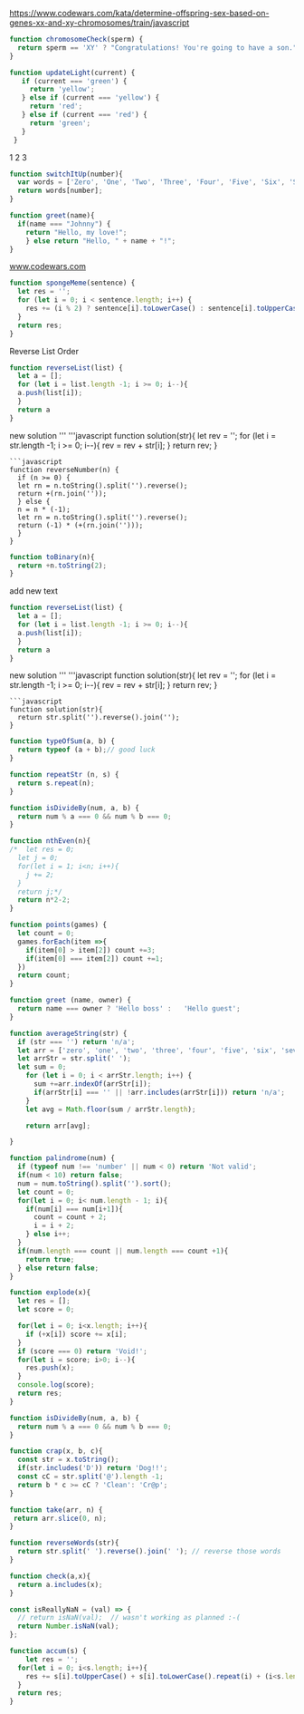  https://www.codewars.com/kata/determine-offspring-sex-based-on-genes-xx-and-xy-chromosomes/train/javascript
 ```javascript
 function chromosomeCheck(sperm) {
   return sperm == 'XY' ? "Congratulations! You're going to have a son.": "Congratulations! You're going to have a daughter."
 }
 ```
```javascript
function updateLight(current) {
   if (current === 'green') {
     return 'yellow';
   } else if (current === 'yellow') {
     return 'red';
   } else if (current === 'red') {
     return 'green';
   }
 }
 ```
 1
 2
 3
 ```javascript
 function switchItUp(number){
   var words = ['Zero', 'One', 'Two', 'Three', 'Four', 'Five', 'Six', 'Seven', 'Eight', 'Nine'];
   return words[number];
 }
 ```
 ```javascript
 function greet(name){
   if(name === "Johnny") {
     return "Hello, my love!";
     } else return "Hello, " + name + "!";
 }
 ```
 www.codewars.com
 ```javascript
 function spongeMeme(sentence) {
   let res = '';
   for (let i = 0; i < sentence.length; i++) {
     res += (i % 2) ? sentence[i].toLowerCase() : sentence[i].toUpperCase();
   }
   return res;
 }
 ```
 Reverse List Order
 ```javascript
 function reverseList(list) {
   let a = [];
   for (let i = list.length -1; i >= 0; i--){
   a.push(list[i]); 
   }
   return a
 }
 ```
 new solution
 '''
'''javascript
function solution(str){
  let rev = '';
  for (let i = str.length -1; i >= 0; i--){
  rev = rev + str[i];
  }
  return rev;
}
```
```javascript
function reverseNumber(n) {
  if (n >= 0) {
  let rn = n.toString().split('').reverse();
  return +(rn.join(''));
  } else {
  n = n * (-1);
  let rn = n.toString().split('').reverse();
  return (-1) * (+(rn.join('')));
  }
}
```

```javascript
function toBinary(n){
  return +n.toString(2);
}
```
add new text
 ```javascript
 function reverseList(list) {
   let a = [];
   for (let i = list.length -1; i >= 0; i--){
   a.push(list[i]);
   }
   return a
 }
 ```
new solution
 '''
'''javascript
function solution(str){
  let rev = '';
  for (let i = str.length -1; i >= 0; i--){
  rev = rev + str[i];
  }
  return rev;
}
```
```javascript
function solution(str){
  return str.split('').reverse().join('');
}
```
```javascript
function typeOfSum(a, b) {
  return typeof (a + b);// good luck
}
```
```javascript
function repeatStr (n, s) {
  return s.repeat(n);
}
```
```javascript
function isDivideBy(num, a, b) {
  return num % a === 0 && num % b === 0;
}
```
```javascript
function nthEven(n){
/*  let res = 0;
  let j = 0;
  for(let i = 1; i<n; i++){
    j += 2;
  }
  return j;*/
  return n*2-2;
}
```
```javascript
function points(games) {
  let count = 0;
  games.forEach(item =>{
    if(item[0] > item[2]) count +=3;
    if(item[0] === item[2]) count +=1;
  })
  return count;
}
```
```javascript
function greet (name, owner) {
  return name === owner ? 'Hello boss' :   'Hello guest';
}
```
```javascript
function averageString(str) {
  if (str === '') return 'n/a';
  let arr = ['zero', 'one', 'two', 'three', 'four', 'five', 'six', 'seven', 'eight', 'nine'];
  let arrStr = str.split(' ');
  let sum = 0;
    for (let i = 0; i < arrStr.length; i++) {
      sum +=arr.indexOf(arrStr[i]);
      if(arrStr[i] === '' || !arr.includes(arrStr[i])) return 'n/a';
    }
    let avg = Math.floor(sum / arrStr.length);

    return arr[avg];

}
```
```javascript
function palindrome(num) {
  if (typeof num !== 'number' || num < 0) return 'Not valid';
  if(num < 10) return false;
  num = num.toString().split('').sort();
  let count = 0;
  for(let i = 0; i< num.length - 1; i){
    if(num[i] === num[i+1]){
      count = count + 2;
      i = i + 2;
    } else i++;
  }
  if(num.length === count || num.length === count +1){
    return true;
  } else return false;
}
```
```javascript
function explode(x){
  let res = [];
  let score = 0;

  for(let i = 0; i<x.length; i++){
    if (+x[i]) score += x[i];
  }
  if (score === 0) return 'Void!';
  for(let i = score; i>0; i--){
    res.push(x);
  }
  console.log(score);
  return res;
}
```
```javascript
function isDivideBy(num, a, b) {
  return num % a === 0 && num % b === 0;
}
```
```javascript
function crap(x, b, c){
  const str = x.toString();
  if(str.includes('D')) return 'Dog!!';
  const cC = str.split('@').length -1;
  return b * c >= cC ? 'Clean': 'Cr@p';
}
```
```javascript
function take(arr, n) {
 return arr.slice(0, n);
}
```
```javascript
function reverseWords(str){
  return str.split(' ').reverse().join(' '); // reverse those words
}
```
```javascript
function check(a,x){
  return a.includes(x);
}
```
```javascript
const isReallyNaN = (val) => {
  // return isNaN(val);  // wasn't working as planned :-(
  return Number.isNaN(val);
};
```
```javascript
function accum(s) {
	let res = '';
  for(let i = 0; i<s.length; i++){
    res += s[i].toUpperCase() + s[i].toLowerCase().repeat(i) + (i<s.length - 1 ? '-' : '')
  }
  return res;
}
```
